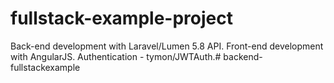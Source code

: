 # fullstack-example-project
Back-end development with Laravel/Lumen 5.8 API.
Front-end development with AngularJS.
Authentication - tymon/JWTAuth.# backend-fullstackexample
